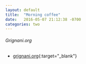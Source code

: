 ```yaml
---
layout: default
title:  "Morning coffee"
date:   2016-05-07 21:12:38 -0700
categories: two
---
```


###### Grignani.org
*   [grignani.org](http://www.grignani.org/){:target="_blank"}
